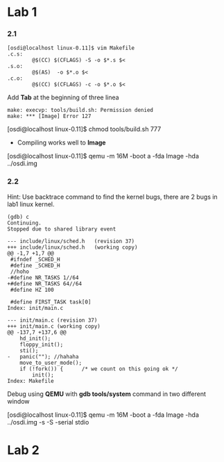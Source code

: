 Lab 1
=============

### 2.1
```
[osdi@localhost linux-0.11]$ vim Makefile
.c.s:
        @$(CC) $(CFLAGS) -S -o $*.s $<
.s.o:
        @$(AS)  -o $*.o $<
.c.o:
        @$(CC) $(CFLAGS) -c -o $*.o $<
```
Add **Tab** at the beginning of three linea

```
make: execvp: tools/build.sh: Permission denied
make: *** [Image] Error 127
```
[osdi@localhost linux-0.11]$ chmod tools/build.sh 777

- Compiling works well to **Image**

[osdi@localhost linux-0.11]$ qemu -m 16M -boot a -fda Image -hda ../osdi.img

### 2.2

Hint: Use backtrace command to find the kernel bugs, there are 2 bugs in lab1 linux kernel.

```
(gdb) c
Continuing.
Stopped due to shared library event
```

```
--- include/linux/sched.h	(revision 37)
+++ include/linux/sched.h	(working copy)
@@ -1,7 +1,7 @@
 #ifndef _SCHED_H
 #define _SCHED_H
 //hoho
-#define NR_TASKS 1//64
+#define NR_TASKS 64//64
 #define HZ 100
 
 #define FIRST_TASK task[0]
Index: init/main.c
```
```
--- init/main.c	(revision 37)
+++ init/main.c	(working copy)
@@ -137,7 +137,6 @@
 	hd_init();
 	floppy_init();
 	sti();
-	panic(""); //hahaha
 	move_to_user_mode();
 	if (!fork()) {		/* we count on this going ok */
 		init();
Index: Makefile
```
Debug using **QEMU** with **gdb tools/system** command in two different window

[osdi@localhost linux-0.11]$ qemu -m 16M -boot a -fda Image -hda ../osdi.img -s -S -serial stdio


Lab 2
=============


